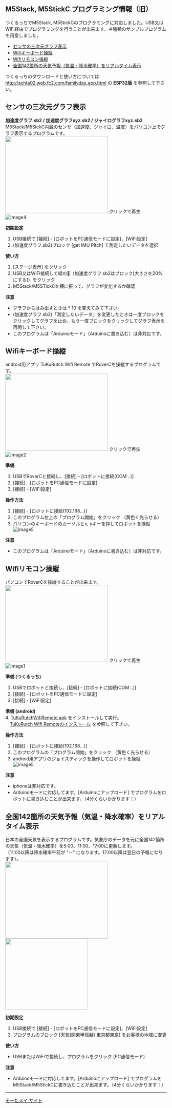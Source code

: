 ## M5Stack, M5StickC プログラミング情報（旧）
つくるっちでM5Stack, M5StickCのプログラミングに対応しました。USB又はWiFi経由でプログラミングを行うことが出来ます。４種類のサンプルプログラムを用意しました。
- [センサの三次元グラフ表示](#ses1)
- [Wifiキーボード操縦](#ses2)
- [Wifiリモコン操縦](#ses3)
- [全国142箇所の天気予報（気温・降水確率）をリアルタイム表示](#ses4)

つくるっちのダウンロードと使い方については http://sohta02.web.fc2.com/familyday_app.html の **ESP32版** を参照して下さい。

## センサの三次元グラフ表示<a name="ses1"></a>
**加速度グラフ.sb2 / 加速度グラフxyz.sb2 / ジャイログラフxyz.sb2**  
M5Stack/M5SickC内蔵のセンサ（加速度、ジャイロ、温度）をパソコン上でグラフ表示するプログラムです。  
<a href="http://sohta02.web.fc2.com/images/MAQ04935_.mp4"><img src="images/MAQ04935_.png" width="320" height="240" border="0" /></a>
クリックで再生  
![image4](images/image4.png)

**初期設定**  
1. USB接続で [接続] - [ロボットをPC通信モードに設定]、[WiFi設定]  
2. (加速度グラフ.sb2)ブロック [get IMU Pitch] で測定したいデータを選択  

**使い方**  
1. [ステージ表示] をクリック  
2. USB又はWiFi接続して緑の🏴（加速度グラフ.sb2はブロック[大きさを20%にする]）をクリック  
3. M5Stack/M5STickCを横に振って、グラフが変化するか確認  

**注意**  
- グラフからはみ出すときは * 10 を変えてみて下さい。  
- (加速度グラフ.sb2)「測定したいデータ」を変更したときは一度ブロックをクリックしてグラフを止め、もう一度ブロックをクリックしてグラフ表示を再開して下さい。  
- このプログラムは「Arduinoモード」（Arduinoに書き込む）は非対応です。  

## Wifiキーボード操縦<a name="ses2"></a>
android用アプリ TuKuRutch Wifi Remote でRoverCを操縦するプログラムです。  
<a href="http://sohta02.web.fc2.com/images/MAQ04927_.mp4"><img src="images/MAQ04927_.png" width="320" height="240" border="0" /></a>
クリックで再生  
![image2](images/image2.png)

**準備**  
1. USBでRoverCと接続し、[接続] - [ロボットに接続(COM ..)]  
2. [接続] - [ロボットをPC通信モードに設定]  
3. [接続] - [WiFi設定]  

**操作方法**  
1. [接続] - [ロボットに接続(192.168...)]  
2. このプログラム左上の「プログラム開始」をクリック （黄色く光らせる）  
3. パソコンのキーボードのカーソルとx, yキーを押してロボットを操縦  
![image5](images/image6.png)

**注意**  
- このプログラムは「Arduinoモード」（Arduinoに書き込む）は非対応です。  

## Wifiリモコン操縦<a name="ses3"></a>
パソコンでRoverCを操縦することが出来ます。  
<a href="http://sohta02.web.fc2.com/images/MAQ04919_.mp4"><img src="images/MAQ04919_.png" width="320" height="240" border="0" /></a>
クリックで再生  
![image1](images/image1.png)

**準備 (つくるっち)**  
1. USBでロボットと接続し、[接続] - [ロボットに接続(COM ..)]  
2. [接続] - [ロボットをPC通信モードに設定]  
3. [接続] - [WiFi設定]  

**準備 (android)**  
4. [TuKuRutchWifiRemote.apk](http://sohta02.web.fc2.com/release/TuKuRutchWifiRemote.apk) をインストールして実行。  
　[TuKuRutch Wifi Remoteのインストール](http://sohta02.web.fc2.com/familyday_shield.html#WifiRemote) を参照して下さい。  
 
**操作方法**  
1. [接続] - [ロボットに接続(192.168...)]  
2. このプログラムの「プログラム開始」をクリック （黄色く光らせる）  
3. android用アプリのジョイスティックを操作してロボットを操縦  
![image5](images/image5.png)

**注意**  
- iphoneは非対応です。  
- Arduinoモードに対応してます。[Arduinoにアップロード] でプログラムをロボットに書き込むことが出来ます。（4分くらいかかります！）  

## 全国142箇所の天気予報（気温・降水確率）をリアルタイム表示<a name="ses4"></a>
日本の全国天気を表示するプログラムです。気象庁のデータを元に全国142箇所の天気（気温・降水確率）を5:00、11:00、17:00に更新します。  
（11:00以降は降水確率午前が "--" になります。17:00以降は翌日の予報になります）。  
<img src="images/DSC04917_.JPG" width="320" height="240" border="0" />  
<img src="images/image3.png" width="258" height="221" border="0" />

**初期設定**  
1. USB接続で [接続] - [ロボットをPC通信モードに設定]、[WiFi設定]  
2. プログラムのブロック [天気(関東甲信越) 東京都東京] をお客様の地域に変更  

**使い方**  
- USBまたはWiFiで接続し、プログラムをクリック (PC通信モード)  

**注意**  
- Arduinoモードに対応してます。[Arduinoにアップロード] でプログラムをM5Stack/M5StickCに書き込むことが出来ます。（4分くらいかかります！）  

----

[そーたメイ サイト](http://sohta02.web.fc2.com/familyday.html)
